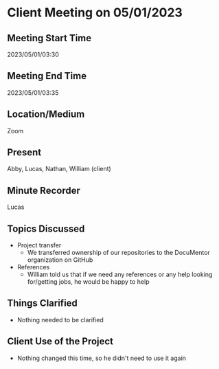 # Client Meeting on 05/01/2023

## Meeting Start Time
2023/05/01/03:30

## Meeting End Time
2023/05/01/03:35

## Location/Medium
Zoom

## Present
Abby, Lucas, Nathan, William (client)

## Minute Recorder
Lucas

## Topics Discussed
* Project transfer
  * We transferred ownership of our repositories to the DocuMentor organization on GitHub
* References
  * William told us that if we need any references or any help looking for/getting jobs, he would be happy to help
  
## Things Clarified
* Nothing needed to be clarified

## Client Use of the Project
* Nothing changed this time, so he didn't need to use it again
